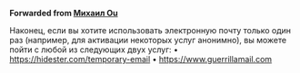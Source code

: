 **Forwarded from [Михаил Ou](https://t.me/Sucumbee)**

Наконец, если вы хотите использовать электронную почту только один раз (например,
для активации некоторых услуг анонимно), вы можете пойти с любой из следующих двух
услуг:
• https://hidester.com/temporary-email
• https://www.guerrillamail.com